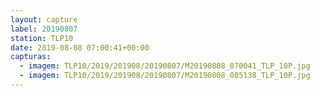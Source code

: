 ```yaml
---
layout: capture
label: 20190807
station: TLP10
date: 2019-08-08 07:00:41+00:00
capturas:
  - imagem: TLP10/2019/201908/20190807/M20190808_070041_TLP_10P.jpg
  - imagem: TLP10/2019/201908/20190807/M20190808_085138_TLP_10P.jpg
---
```

